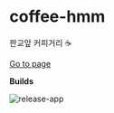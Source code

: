 # coffee-hmm

판교앞 커피거리 :coffee:

[Go to page](http://coffee-hmm.inhibitor.com.s3-website.ap-northeast-2.amazonaws.com/)

**Builds**

![release-app](https://github.com/inhibitor1217/coffee-hmm/workflows/release-app/badge.svg)
